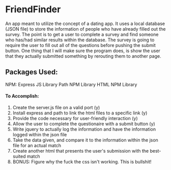 # FriendFinder
An app meant to utilize the concept of a dating app. It uses a local database (JSON file) to store the information of people who have already filled out the survey. The point is to get a user to complete a survey and find someone who has/had similar results within the database. The survey is going to require the user to fill out all of the questions before pushing the submit button. One thing that I will make sure the program does, is show the user that they actually submitted something by rerouting them to another page.

## Packages Used:
NPM:
    Express JS Library
    Path NPM Library
    HTML NPM Library

#### To Accomplish:
1. Create the server.js file on a valid port (y)
2. Install express and path to link the html files to a specific link (y)
3. Provide the code necessary for user-friendly interaction (y)
4. Allow the user to complete the questionaire with a submit button (y)
5. Write jquery to actually log the information and have the information logged within the json file
6. Take the data given, and compare it to the information within the json file for an actual match
7. Create another html that presents the user's submission with the best-suited match
8. BONUS: Figure why the fuck the css isn't working. This is bullshit!

